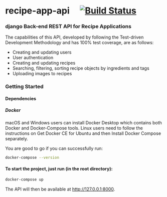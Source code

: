 # recipe-app-api&nbsp;&nbsp;&nbsp;&nbsp;&nbsp;[![Build Status](https://www.travis-ci.com/bahadirbasaran/recipe-app-api.svg?branch=main)](https://www.travis-ci.com/github/bahadirbasaran/recipe-app-api)
### django Back-end REST API for Recipe Applications

The capabilities of this API, developed by following the Test-driven Development Methodology and has 100% test coverage, are as follows:
- Creating and updating users
- User authentication
- Creating and updating recipes
- Searching, filtering, sorting recipe objects by ingredients and tags
- Uploading images to recipes

### Getting Started

#### Dependencies

##### Docker

macOS and Windows users can install Docker Desktop which contains both Docker and Docker-Compose tools.
Linux users need to follow the instructions on Get Docker CE for Ubuntu and then Install Docker Compose separately.

You are good to go if you can successfully run:
```sh
docker-compose --version
```

#### To start the project, just run (in the root directory):

```sh
docker-compose up
```
The API will then be available at http://127.0.0.1:8000.

